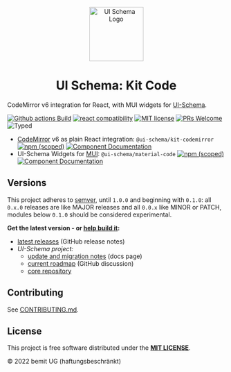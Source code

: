 <p align="center">
  <a href="https://ui-schema.bemit.codes" rel="noopener noreferrer" target="_blank"><img width="125" src="https://ui-schema.bemit.codes/logo.svg" alt="UI Schema Logo"></a>
</p>

<h1 align="center">UI Schema: Kit Code</h1>

CodeMirror v6 integration for React, with MUI widgets for [UI-Schema](https://github.com/ui-schema/ui-schema).

[![Github actions Build](https://github.com/ui-schema/react-codemirror/actions/workflows/blank.yml/badge.svg)](https://github.com/ui-schema/react-codemirror/actions)
[![react compatibility](https://img.shields.io/badge/React-%3E%3D17-success?style=flat-square&logo=react)](https://reactjs.org/)
[![MIT license](https://img.shields.io/npm/l/@ui-schema/ui-schema?style=flat-square)](https://github.com/ui-schema/ui-schema/blob/master/LICENSE)
[![PRs Welcome](https://img.shields.io/badge/PRs-welcome-brightgreen.svg?style=flat-square)](http://makeapullrequest.com)
![Typed](https://flat.badgen.net/badge/icon/Typed?icon=typescript&label&labelColor=blue&color=555555)

- [CodeMirror](https://codemirror.net/) v6 as plain React integration: `@ui-schema/kit-codemirror` [![npm (scoped)](https://img.shields.io/npm/v/@ui-schema/kit-codemirror?style=flat-square)](https://www.npmjs.com/package/@ui-schema/kit-codemirror) [![Component Documentation](https://img.shields.io/badge/Docs-green?labelColor=0a6e8a&color=61dafb&logoColor=ffffff&style=flat-square&logo=react)](https://ui-schema.bemit.codes/docs/kit-codemirror/kit-codemirror)
- UI-Schema Widgets for [MUI](https://mui.com): `@ui-schema/material-code` [![npm (scoped)](https://img.shields.io/npm/v/@ui-schema/material-code?style=flat-square)](https://www.npmjs.com/package/@ui-schema/material-code) [![Component Documentation](https://img.shields.io/badge/Docs-green?labelColor=1a237e&color=0d47a1&logoColor=ffffff&style=flat-square&logo=mui)](https://ui-schema.bemit.codes/docs/material-code/material-code)

## Versions

This project adheres to [semver](https://semver.org/), until `1.0.0` and beginning with `0.1.0`: all `0.x.0` releases are like MAJOR releases and all `0.0.x` like MINOR or PATCH, modules below `0.1.0` should be considered experimental.

**Get the latest version - or [help build it](CONTRIBUTING.md):**

- [latest releases](https://github.com/ui-schema/react-codemirror/releases) (GitHub release notes)
- *UI-Schema project:*
    - [update and migration notes](https://ui-schema.bemit.codes/updates) (docs page)
    - [current roadmap](https://github.com/ui-schema/ui-schema/discussions/184) (GitHub discussion)
    - [core repository](https://github.com/ui-schema/ui-schema)

## Contributing

See [CONTRIBUTING.md](CONTRIBUTING.md).

## License

This project is free software distributed under the **[MIT LICENSE](LICENSE)**.

© 2022 bemit UG (haftungsbeschränkt)
